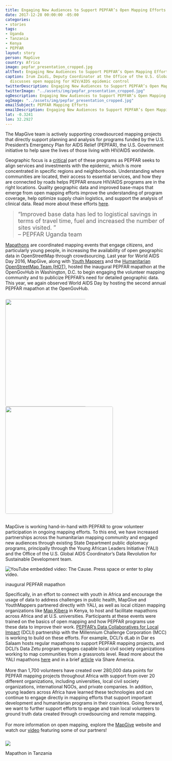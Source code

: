 ```yaml
---
title: Engaging New Audiences to Support PEPFAR’s Open Mapping Efforts
date: 2017-12-28 00:00:00 -05:00
categories:
- stories
tags:
- Uganda
- Tanzania
- Kenya
- PEPFAR
layout: story
person: MapGive
country: Africa
image: pepfar_presentation_cropped.jpg
altText: Engaging New Audiences to Support PEPFAR’s Open Mapping Efforts
caption: Irum Zaidi, Deputy Coordinator at the Office of the U.S. Global AIDS Coordinator,
  discusses open mapping for HIV/AIDS epidemic control
twitterDescription: Engaging New Audiences to Support PEPFAR’s Open Mapping Efforts
twitterImage: "../assets/img/pepfar_presentation_cropped.jpg"
ogDescription: Engaging New Audiences to Support PEPFAR’s Open Mapping Efforts
ogImage: "../assets/img/pepfar_presentation_cropped.jpg"
emailSubject: PEPFAR Mapping Efforts
emailDescription: Engaging New Audiences to Support PEPFAR’s Open Mapping Efforts
lat: -0.3241
lon: 32.2927
---
```


<style type="text/css">
#table_title {
	margin-top:0px;
}

@media (min-width: 768px) {
    .story .figure-right {
        width: 410px;
    }
}

.story .figure-right {
    float: right;
    margin: 0 0 5px 15px;
}

.example-image {
    height: 21rem;
    border-radius: 4px;
    vertical-align: bottom;
}

</style>
<!-- http://christianspecht.de/2014/03/08/generating-an-image-gallery-with-jekyll-and-lightbox2/ -->
<script src="{{site.baseurl}}/assets/js/lightbox.min.js"></script>
<link href="{{site.baseurl}}/assets/css/lightbox.css" rel="stylesheet" />

The MapGive team is actively supporting crowdsourced mapping projects that directly support planning and analysis for programs funded by the U.S. President’s Emergency Plan for AIDS Relief (PEPFAR), the U.S. Government initiative to help save the lives of those living with HIV/AIDS worldwide.
<p>
Geographic focus is a <a href="https://data.pepfar.net/" target="_blank">critical</a> part of these programs as PEPFAR seeks to align services and investments with the epidemic, which is more concentrated in specific regions and neighborhoods. Understanding where communities are located, their access to essential services, and how they are connected by roads helps PEPFAR ensure HIV/AIDS programs are in the right locations. Quality geographic data and improved base-maps that emerge from open mapping efforts improve the understanding of program coverage, help optimize supply chain logistics, and support the analysis of clinical data. Read more about these efforts <a href="{{site.baseurl}}/projects/pepfar/PEPFAR_OpenMapping_Overview.pdf">here</a>.

<div class="story-promo shadowed">
<blockquote>
    <div style="font-size: 18px;margin-bottom:0px" class="story-promo qoute">&ldquo;Improved base data has led to logistical savings in terms of travel time, fuel and increased the number of sites visited. &rdquo;
    <div class="attribution">&ndash; PEPFAR Uganda team</div>
    </div>
</blockquote>
</div>

<a href="https://www.youtube.com/watch?v=FA6QBlnUcWo" target="_blank">Mapathons</a> are coordinated mapping events that engage citizens, and particularly young people, in increasing the availability of open geographic data in OpenStreetMap through crowdsourcing. Last year for World AIDS Day 2016, MapGive, along with <a href="http://www.youthmappers.org/" target="_blank">Youth Mappers</a> and the <a href="https://www.hotosm.org/" target="_blank">Humanitarian OpenStreetMap Team (HOT)</a>, hosted the inaugural PEPFAR mapathon at the OpenGovHub in Washington, D.C. to begin engaging the volunteer mapping community and to publicize PEPFAR’s need for detailed geographic data. This year, we again observed World AIDS Day by hosting the second annual PEPFAR mapathon at the OpenGovHub. 
<p>

<div class="image-row" style="margin-top:25px">
    <div class="image-set" >
        <div style="margin: 0 auto; display: block;">
            <a class="image-link" href="{{site.baseurl}}/assets/img/mapgive_cake.jpg" data-lightbox="1" title="MapGive 'I Mapped' Cake">
                <img class="example-image" src="{{ site.baseurl }}/assets/img/mapgive_cake.jpg" style="max-width:50%">
            </a>
            <a class="image-link" href="{{site.baseurl}}/assets/img/pepfar_hot_and_mapgive_cropped.jpg" data-lightbox="1" title="Lightning talk from HOT">
                <img class="example-image" src="{{ site.baseurl }}/assets/img/pepfar_hot_and_mapgive_cropped.jpg" style="max-width:100%">
            </a>
        </div>
    </div>
</div>

<br>

MapGive is working hand-in-hand with PEPFAR to grow volunteer participation in ongoing mapping efforts. To this end, we have increased partnerships across the humanitarian mapping community and engaged new audiences through existing State Department public diplomacy programs, principally through the Young African Leaders Initiative (YALI) and the Office of the U.S. Global AIDS Coordinator’s Data Revolution for Sustainable Development team.
<p>
<div class="video">
  <div class="video-player-container shadowed" data="fePRDYqj9cY" tabindex="0">
    <img src="{{ site.baseurl }}/assets/img/the-cause.jpg" alt="YouTube embedded video: The Cause. Press space or enter to play video." class="img-responsive" />
    <div class="play"><span class="play-button"></span></div>
  </div>
  <p class="caption">inaugural PEPFAR mapathon</p>
</div>
<p>
Specifically, in an effort to connect with youth in Africa and encourage the usage of data to address challenges in public health, MapGive and YouthMappers partnered directly with YALI, as well as local citizen mapping organizations like <a href="http://mapkibera.org/" target="_blank">Map Kibera</a> in Kenya, to host and facilitate mapathons across Africa and at U.S. universities. Participants at these events were trained on the basics of open mapping and how PEPFAR programs use these data to improve their work. <a href="https://www.mcc.gov/initiatives/initiative/mcc-pepfar-partnership" target="_blank">PEPFAR’s Data Collaboratives for Local Impact</a> (DCLI) partnership with the Millennium Challenge Corporation (MCC) is working to build on these efforts.  For example, DCLI’s dLab in Dar es Salaam hosts regular mapathons to support PEPFAR mapping projects, and DCLI’s Data Zetu program engages capable local civil society organizations working to map communities from a grassroots level. Read more about the YALI mapathons <a href="{{site.baseurl}}/projects/pepfar/YALI_HLM_Mapathons_Notification_20170623.pdf">here</a> and in a brief <a href="https://share.america.gov/putting-hiv-malaria-prevention-map/" target="_blank">article</a> via Share America.
<br><br>
More than 1,700 volunteers have created over 280,000 data points for PEPFAR mapping projects throughout Africa with support from over 20 different organizations, including universities, local civil society organizations, international NGOs, and private companies. In addition, young leaders across Africa have learned these technologies and can continue to engage directly in mapping efforts that support important development and humanitarian programs in their countries.  Going forward, we want to further support efforts to engage and train local volunteers to ground truth data created through crowdsourcing and remote mapping. 
<br><br>
For more information on open mapping, explore the <a href="https://mapgive.state.gov/about-open-mapping/" target="_blank">MapGive</a> website and watch our <a href="https://mapgive.state.gov/why-map/" target="_blank">video</a> featuring some of our partners!

<br>

<div class="image-row" style="margin-top:25px">
    <div class="image-set" >
        <div style="margin: 0 auto; display: block;">
            <a class="image-link" href="{{site.baseurl}}/assets/img/pepfar_mapathon_africa.jpg" data-lightbox="2" title="Mapathon in Tanzania">
                <img src="{{ site.baseurl }}/assets/img/pepfar_mapathon_africa.jpg" style="max-width:100%">
            </a>
            <p class="caption">Mapathon in Tanzania</p>
        </div>
    </div>
</div>

<br><br>











